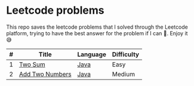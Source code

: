 
# Leetcode problems

This repo saves the leetcode problems that I solved through the Leetcode platform, trying to have the best answer for the problem if I can :smiling_face_with_tear:. Enjoy it :sweat_smile:

| # | Title                                                    | Language                         | Difficulty |
|---|----------------------------------------------------------|----------------------------------|------------|
| 1 | [Two Sum](https://leetcode.com/problems/two-sum/)        | [Java](./src/TwoSums.java)       | Easy       |
| 2 | [Add Two Numbers](https://leetcode.com/problems/add-two-numbers/) | [Java](./src/AddTwoNumbers.java) | Medium     |
